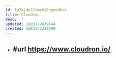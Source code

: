 ```yaml
---
id: lp7kjdp7stme6j6nqmv4knr
title: Cloudron
desc: ''
updated: 1683172439644
created: 1683172229298
---
```


- #url https://www.cloudron.io/
  - 